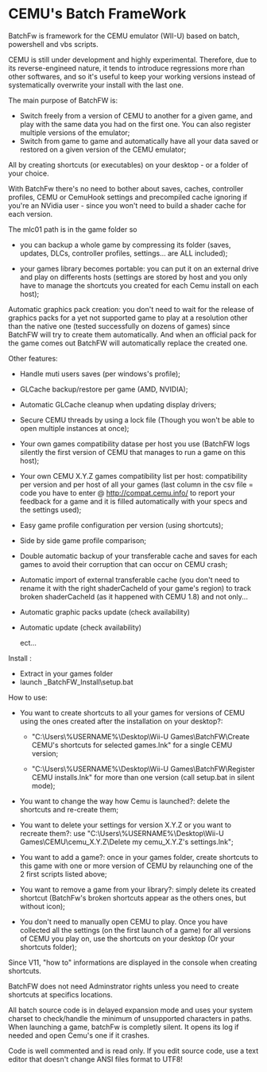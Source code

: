 # CEMU's Batch FrameWork

BatchFw is framework for the CEMU emulator (WII-U) based on batch, powershell and vbs scripts. 

CEMU is still under development and highly experimental. Therefore, due to its reverse-engineed nature, it tends to introduce regressions more rhan other softwares, and so it's useful to keep your working versions instead of systematically overwrite your install with the last one.

The main purpose of BatchFW is:

- Switch freely from a version of CEMU to another for a given game, and play with the same data you had on the first one. You can also register multiple versions of the emulator;
- Switch from game to game and automatically have all your data saved or restored on a given version of the CEMU emulator;

All by creating shortcuts (or executables) on your desktop - or a folder of your choice.

With BatchFw there's no need to bother about saves, caches, controller profiles, CEMU or CemuHook settings and precompiled cache ignoring if you're an NVidia user - since you won't need to build a shader cache for each version.

The mlc01 path is in the game folder so

- you can backup a whole game by compressing its folder (saves, updates, DLCs, controller profiles, settings... are ALL included);

- your games library becomes portable: you can put it on an external drive and play on differents hosts (settings are stored by host and you only have to manage the shortcuts you created for each Cemu install on each host);

Automatic graphics pack creation: you don't need to wait for the release of graphics packs for a yet not supported game to play at a resolution other than the native one (tested successfully on dozens of games) since BatchFW will try to create them automatically. And when an official pack for the game comes out BatchFW will automatically replace the created one.


Other features:

- Handle muti users saves (per windows's profile);

- GLCache backup/restore per game (AMD, NVIDIA);

- Automatic GLCache cleanup when updating display drivers;

- Secure CEMU threads by using a lock file (Though you won't be able to open multiple instances at once);

- Your own games compatibility datase per host you use (BatchFW logs silently the first version of CEMU that manages to run a game on this host);

- Your own CEMU X.Y.Z games compatibility list per host: compatibility per version and per host of all your games (last column in the csv file = code you have to enter @ http://compat.cemu.info/ to report your feedback for a game and it is filled automatically with your specs and the settings used);

- Easy game profile configuration per version (using shortcuts);

- Side by side game profile comparison;

- Double automatic backup of your transferable cache and saves for each games to avoid their corruption that can occur on CEMU crash;

- Automatic import of external transferable cache (you don't need to rename it with the right shaderCacheId of your game's region) to track broken shaderCacheId (as it happened with CEMU 1.8) and not only...

- Automatic graphic packs update (check availability)

- Automatic update (check availability)

    ect...


Install : 

- Extract in your games folder
- launch _BatchFW_Install\\setup.bat


How to use:

- You want to create shortcuts to all your games for versions of CEMU using the ones created after the installation on your desktop?:

    - "C:\Users\\%USERNAME%\Desktop\Wii-U Games\BatchFW\Create CEMU's shortcuts for selected games.lnk" for a single CEMU version;

    - "C:\Users\\%USERNAME%\Desktop\Wii-U Games\BatchFW\Register CEMU installs.lnk" for more than one version (call setup.bat in silent mode);

- You want to change the way how Cemu is launched?: delete the shortcuts and re-create them;

- You want to delete your settings for version X.Y.Z or you want to recreate them?: use "C:\Users\\%USERNAME%\Desktop\Wii-U Games\CEMU\cemu_X.Y.Z\Delete my cemu_X.Y.Z's settings.lnk";

- You want to add a game?: once in your games folder, create shortcuts to this game with one or more version of CEMU by relaunching one of the 2 first scripts listed above;

- You want to remove a game from your library?: simply delete its created shortcut (BatchFw's broken shortcuts appear as the others ones, but without icon);

- You don't need to manually open CEMU to play. Once you have collected all the settings (on the first launch of a game) for all versions of CEMU you play on, use the shortcuts on your desktop (Or your shortcuts folder);

Since V11, "how to" informations are displayed in the console when creating shortcuts.

BatchFW does not need Adminstrator rights unless you need to create shortcuts at specifics locations.

All batch source code is in delayed expansion mode and uses your system charset to check/handle the minimum of unsupported characters in paths. When launching a game, batchFw is completly silent. It opens its log if needed and open Cemu's one if it crashes.

Code is well commented and is read only. 
If you edit source code, use a text editor that doesn't change ANSI files format to UTF8!
